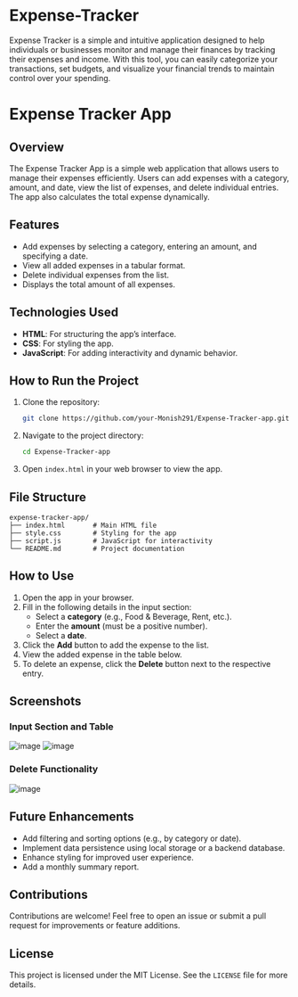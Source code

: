 # Expense-Tracker
Expense Tracker is a simple and intuitive application designed to help individuals or businesses monitor and manage their finances by tracking their expenses and income. With this tool, you can easily categorize your transactions, set budgets, and visualize your financial trends to maintain control over your spending.
# Expense Tracker App

## Overview
The Expense Tracker App is a simple web application that allows users to manage their expenses efficiently. Users can add expenses with a category, amount, and date, view the list of expenses, and delete individual entries. The app also calculates the total expense dynamically.

## Features
- Add expenses by selecting a category, entering an amount, and specifying a date.
- View all added expenses in a tabular format.
- Delete individual expenses from the list.
- Displays the total amount of all expenses.

## Technologies Used
- **HTML**: For structuring the app’s interface.
- **CSS**: For styling the app.
- **JavaScript**: For adding interactivity and dynamic behavior.

## How to Run the Project
1. Clone the repository:
   ```bash
   git clone https://github.com/your-Monish291/Expense-Tracker-app.git
   ```
2. Navigate to the project directory:
   ```bash
   cd Expense-Tracker-app
   ```
3. Open `index.html` in your web browser to view the app.

## File Structure
```
expense-tracker-app/
├── index.html       # Main HTML file
├── style.css        # Styling for the app
├── script.js        # JavaScript for interactivity
└── README.md        # Project documentation
```

## How to Use
1. Open the app in your browser.
2. Fill in the following details in the input section:
   - Select a **category** (e.g., Food & Beverage, Rent, etc.).
   - Enter the **amount** (must be a positive number).
   - Select a **date**.
3. Click the **Add** button to add the expense to the list.
4. View the added expense in the table below.
5. To delete an expense, click the **Delete** button next to the respective entry.

## Screenshots
### Input Section and Table
![image](https://github.com/user-attachments/assets/13df19ee-1e72-40dc-9c19-5208f8095498)
![image](https://github.com/user-attachments/assets/086efca4-8bf7-44c7-9b1c-83037bcb9ced)


### Delete Functionality
![image](https://github.com/user-attachments/assets/2a902d6c-c469-4396-8e00-45797266eb6f)


## Future Enhancements
- Add filtering and sorting options (e.g., by category or date).
- Implement data persistence using local storage or a backend database.
- Enhance styling for improved user experience.
- Add a monthly summary report.

## Contributions
Contributions are welcome! Feel free to open an issue or submit a pull request for improvements or feature additions.

## License
This project is licensed under the MIT License. See the `LICENSE` file for more details.



